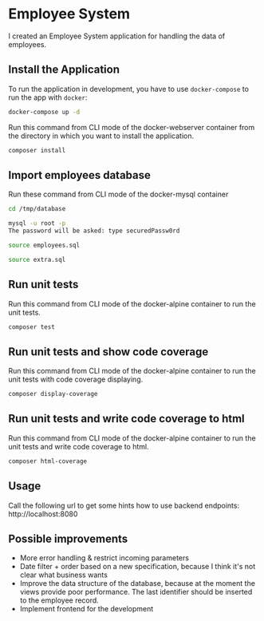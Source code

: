 # Employee System

I created an Employee System application for handling the data of employees.

## Install the Application

To run the application in development, you have to use `docker-compose` to run the app with `docker`:

```bash
docker-compose up -d
```

Run this command from CLI mode of the docker-webserver container from the directory in which you want to install the application.

```bash
composer install
```

## Import employees database
Run these command from CLI mode of the docker-mysql container

```bash
cd /tmp/database

mysql -u root -p
The password will be asked: type securedPassw0rd

source employees.sql

source extra.sql
```

## Run unit tests

Run this command from CLI mode of the docker-alpine container to run the unit tests.

```bash
composer test
```

## Run unit tests and show code coverage

Run this command from CLI mode of the docker-alpine container to run the unit tests with code coverage displaying.

```bash
composer display-coverage
```

## Run unit tests and write code coverage to html

Run this command from CLI mode of the docker-alpine container to run the unit tests and write code coverage to html.

```bash
composer html-coverage
```

## Usage

Call the following url to get some hints how to use backend endpoints: http://localhost:8080

## Possible improvements
* More error handling & restrict incoming parameters
* Date filter + order based on a new specification, because I think it's not clear what business wants
* Improve the data structure of the database, because at the moment the views provide poor performance. 
The last identifier should be inserted to the employee record.
* Implement frontend for the development